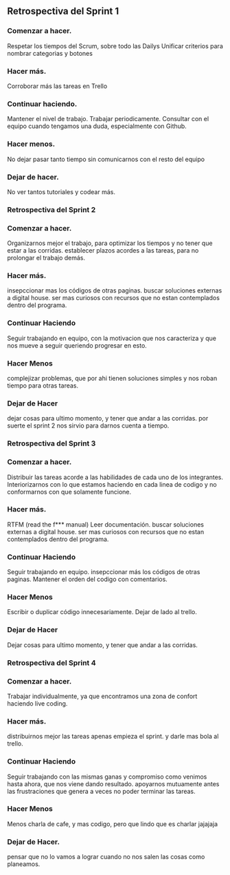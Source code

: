 ## Retrospectiva del Sprint 1

### Comenzar a hacer.
Respetar los tiempos del Scrum, sobre todo las Dailys
Unificar criterios para nombrar categorias y botones

### Hacer más.
Corroborar más las tareas en Trello

### Continuar haciendo.
Mantener el nivel de trabajo.
Trabajar periodicamente.
Consultar con el equipo cuando tengamos una duda, especialmente con Github.

### Hacer menos.
No dejar pasar tanto tiempo sin comunicarnos con el resto del equipo

### Dejar de hacer.
No ver tantos tutoriales y codear más.




### Retrospectiva del Sprint 2

### Comenzar a hacer.
Organizarnos mejor el trabajo, para optimizar los tiempos y no tener que estar a las corridas.
establecer plazos acordes a las tareas, para no prolongar el trabajo demás.

### Hacer más.
insepccionar mas los códigos de otras paginas. 
buscar soluciones externas a digital house.
ser mas curiosos con recursos que no estan contemplados dentro del programa.

### Continuar Haciendo
Seguir trabajando en equipo, con la motivacion que nos caracteriza y que nos mueve a seguir queriendo progresar en esto.

### Hacer Menos 
complejizar problemas, que por ahi tienen soluciones simples y nos roban tiempo para otras tareas.

### Dejar de Hacer
dejar cosas para ultimo momento, y tener que andar a las corridas. por suerte el sprint 2 nos sirvio para darnos cuenta a tiempo.



### Retrospectiva del Sprint 3

### Comenzar a hacer.
Distribuir las tareas acorde a las habilidades de cada uno de los integrantes. Interiorizarnos con lo que estamos haciendo en cada linea de codigo y no conformarnos con que solamente funcione.

### Hacer más.
RTFM (read the f*** manual)
Leer documentación.
buscar soluciones externas a digital house.
ser mas curiosos con recursos que no estan contemplados dentro del programa.

### Continuar Haciendo
Seguir trabajando en equipo.
insepccionar más los códigos de otras paginas.
Mantener el orden del codigo con comentarios.


### Hacer Menos 
Escribir o duplicar código innecesariamente. Dejar de lado al trello.

### Dejar de Hacer
Dejar cosas para ultimo momento, y tener que andar a las corridas. 




### Retrospectiva del Sprint 4

### Comenzar a hacer.
Trabajar individualmente, ya que encontramos una zona de confort haciendo live coding.

### Hacer más.
distribuirnos mejor las tareas apenas empieza el sprint. y darle mas bola al trello.

### Continuar Haciendo
Seguir trabajando con las mismas ganas y compromiso como venimos hasta ahora, que nos viene dando resultado. apoyarnos mutuamente antes las frustraciones que genera a veces no poder terminar las tareas.

### Hacer Menos
Menos charla de cafe, y mas codigo, pero que lindo que es charlar jajajaja

### Dejar de Hacer.
pensar que no lo vamos a lograr cuando no nos salen las cosas como planeamos.
